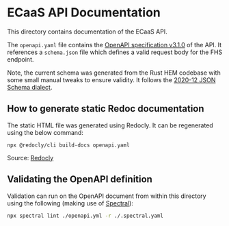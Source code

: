 # ECaaS API Documentation

This directory contains documentation of the ECaaS API.

The `openapi.yaml` file contains the [OpenAPI specification v3.1.0](https://spec.openapis.org/oas/v3.1.0.html) of the API. It references a `schema.json` file which defines a valid request body for the FHS endpoint.

Note, the current schema was generated from the Rust HEM codebase with some small manual tweaks to ensure validity. It follows the [2020-12 JSON Schema dialect](https://json-schema.org/draft/2020-12/).

## How to generate static Redoc documentation

The static HTML file was generated using Redocly. It can be regenerated using the below command:

```
npx @redocly/cli build-docs openapi.yaml
```

Source: [Redocly](https://github.com/Redocly/redoc?tab=readme-ov-file#usage)

## Validating the OpenAPI definition

Validation can run on the OpenAPI document from within this directory using the following (making use of [Spectral](https://docs.stoplight.io/docs/spectral/9ffa04e052cc1-spectral-cli)):

```sh
npx spectral lint ./openapi.yml -r ./.spectral.yaml
```